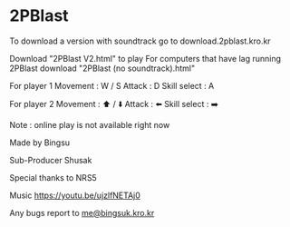 # 2PBlast
To download a version with soundtrack go to download.2pblast.kro.kr

Download "2PBlast V2.html" to play
For computers that have lag running 2PBlast download "2PBlast (no soundtrack).html"


For player 1
Movement : W / S
Attack : D
Skill select : A

For player 2
Movement : ⬆️ / ⬇️
Attack : ⬅️
Skill select : ➡️

Note : online play is not available right now


Made by Bingsu

Sub-Producer  Shusak

Special thanks to NRS5

Music https://youtu.be/ujzlfNETAj0

Any bugs report to me@bingsuk.kro.kr
